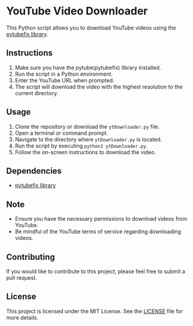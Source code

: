 # YouTube Video Downloader

This Python script allows you to download YouTube videos using the [pytubefix library](https://pypi.org/project/pytubefix/).

## Instructions
1. Make sure you have the pytube(pytubefix) library installed.
2. Run the script in a Python environment.
3. Enter the YouTube URL when prompted.
4. The script will download the video with the highest resolution to the current directory.

## Usage
1. Clone the repository or download the `ytDownloader.py` file.
2. Open a terminal or command prompt.
3. Navigate to the directory where `ytDownloader.py` is located.
4. Run the script by executing `python3 ytDownloader.py`.
5. Follow the on-screen instructions to download the video.

## Dependencies
- [pytubefix library](https://pypi.org/project/pytubefix/)

## Note
- Ensure you have the necessary permissions to download videos from YouTube.
- Be mindful of the YouTube terms of service regarding downloading videos.

## Contributing

If you would like to contribute to this project, please feel free to submit a pull request.

## License

This project is licensed under the MIT License. See the [LICENSE](https://opensource.org/license/mit) file for more details.